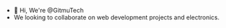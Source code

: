 - 👋 Hi, We're @GitmuTech
- We looking to collaborate on web development projects and electronics. 


<!---
GitmuTech/GitmuTech is a ✨ special ✨ repository because its `README.md` (this file) appears on your GitHub profile.
You can click the Preview link to take a look at your changes.
--->
